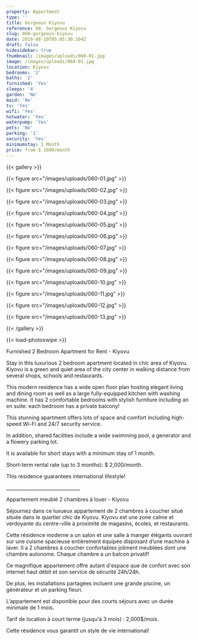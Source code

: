 ```yaml
---
property: Appartment
type: ''
title: Gorgeous Kiyovu
reference: 60. Gorgeous Kiyovu
slug: 060-gorgeous-kiyovu
date: 2018-08-10T05:05:30.104Z
draft: false
hidesidebar: true
thumbnail: /images/uploads/060-01.jpg
image: /images/uploads/060-01.jpg
location: Kiyovu
bedrooms: '2'
baths: '2'
furnished: 'Yes'
sleeps: '4'
garden: 'No'
maid: 'No'
tv: 'Yes'
wifi: 'Yes'
hotwater: 'Yes'
waterpump: 'Yes'
pets: 'No'
parking: '1'
security: 'Yes'
minimumstay: 1 Month
price: from $ 1600/month
---
```

{{< gallery >}}

{{< figure src="/images/uploads/060-01.jpg" >}}

{{< figure src="/images/uploads/060-02.jpg" >}}

{{< figure src="/images/uploads/060-03.jpg" >}}

{{< figure src="/images/uploads/060-04.jpg" >}}

{{< figure src="/images/uploads/060-05.jpg" >}}

{{< figure src="/images/uploads/060-06.jpg" >}}

{{< figure src="/images/uploads/060-07.jpg" >}}

{{< figure src="/images/uploads/060-08.jpg" >}}

{{< figure src="/images/uploads/060-09.jpg" >}}

{{< figure src="/images/uploads/060-10.jpg" >}}

{{< figure src="/images/uploads/060-11.jpg" >}}

{{< figure src="/images/uploads/060-12.jpg" >}}

{{< figure src="/images/uploads/060-13.jpg" >}}

{{< /gallery >}}

{{< load-photoswipe >}}

Furnished 2 Bedroom Apartment for Rent - Kiyovu

Stay in this luxurious 2 bedroom apartment located in chic area of Kiyovu. Kiyovu is a green and quiet area of the city center in walking distance from several shops, schools and restaurants.

This modern residence has a wide open floor plan hosting elegant living and dining room as well as a large fully-equipped kitchen with washing machine. It has 2 comfortable bedrooms with stylish furniture including an en suite: each bedroom has a private balcony! 

This stunning apartment offers lots of space and comfort including high-speed Wi-Fi and 24/7 security service. 

In addition, shared facilities include a wide swimming pool, a generator and a flowery parking lot. 

It is available for short stays with a minimum stay of 1 month. 

Short-term rental rate (up to 3 months): $ 2,000/month.

This residence guarantees international lifestyle!

\_\_\_\_\_\_\_\_\_\_\_\_\_\_\_\_\_\_\_\_\_\_\_\_\_\_\_\_\_\__

Appartement meublé 2 chambres à louer - Kiyovu

Séjournez dans ce luxueux appartement de 2 chambres à coucher situé située dans le quartier chic de Kiyovu. Kiyovu est une zone calme et verdoyante du centre-ville à proximité de magasins, écoles, et restaurants.

Cette résidence moderne a un salon et une salle à manger élégants ouvrant sur une cuisine spacieuse entièrement équipée disposant d’une machine à laver. Il a 2 chambres à coucher confortables joliment meublées dont une chambre autonome. Chaque chambre a un balcon privatif! 

Ce magnifique appartement offre autant d'espace que de confort avec son internet haut débit et son service de sécurité 24h/24h.

De plus, les installations partagées incluent une grande piscine, un générateur et un parking fleuri. 

L’appartement est disponible pour des courts séjours avec un durée minimale de 1 mois. 

Tarif de location à court terme (jusqu'à 3 mois) : 2,000$/mois.

Cette résidence vous garantit un style de vie international!
